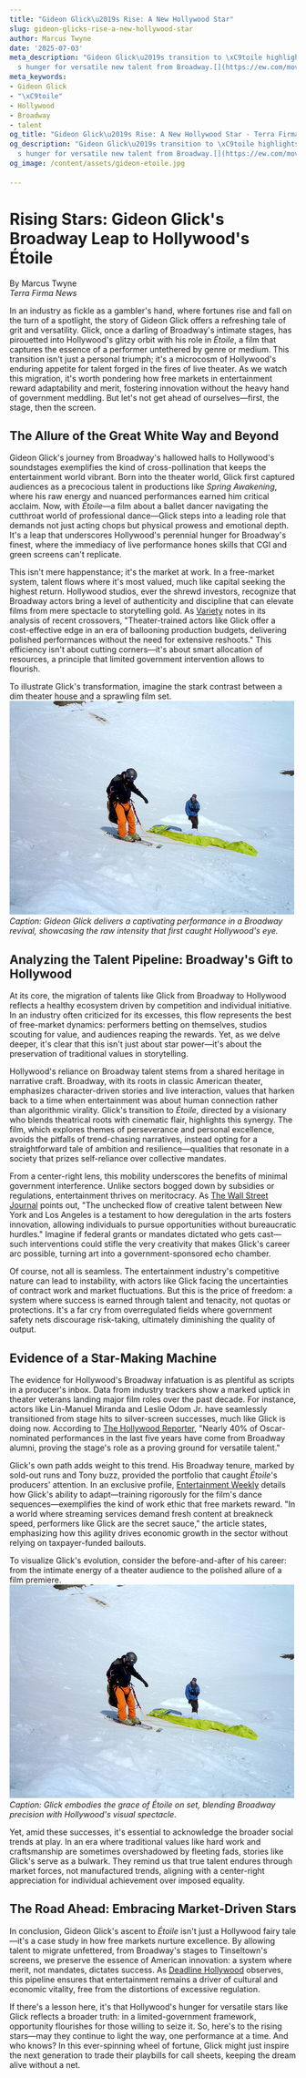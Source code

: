 ```yaml
---
title: "Gideon Glick\u2019s Rise: A New Hollywood Star"
slug: gideon-glicks-rise-a-new-hollywood-star
author: Marcus Twyne
date: '2025-07-03'
meta_description: "Gideon Glick\u2019s transition to \xC9toile highlights Hollywood\u2019\
  s hunger for versatile new talent from Broadway.[](https://ew.com/movies)"
meta_keywords:
- Gideon Glick
- "\xC9toile"
- Hollywood
- Broadway
- talent
og_title: "Gideon Glick\u2019s Rise: A New Hollywood Star - Terra Firma News"
og_description: "Gideon Glick\u2019s transition to \xC9toile highlights Hollywood\u2019\
  s hunger for versatile new talent from Broadway.[](https://ew.com/movies)"
og_image: /content/assets/gideon-etoile.jpg

---
```

# Rising Stars: Gideon Glick's Broadway Leap to Hollywood's Étoile

By Marcus Twyne  
*Terra Firma News*  

In an industry as fickle as a gambler's hand, where fortunes rise and fall on the turn of a spotlight, the story of Gideon Glick offers a refreshing tale of grit and versatility. Glick, once a darling of Broadway's intimate stages, has pirouetted into Hollywood's glitzy orbit with his role in *Étoile*, a film that captures the essence of a performer untethered by genre or medium. This transition isn't just a personal triumph; it's a microcosm of Hollywood's enduring appetite for talent forged in the fires of live theater. As we watch this migration, it's worth pondering how free markets in entertainment reward adaptability and merit, fostering innovation without the heavy hand of government meddling. But let's not get ahead of ourselves—first, the stage, then the screen.

## The Allure of the Great White Way and Beyond

Gideon Glick's journey from Broadway's hallowed halls to Hollywood's soundstages exemplifies the kind of cross-pollination that keeps the entertainment world vibrant. Born into the theater world, Glick first captured audiences as a precocious talent in productions like *Spring Awakening*, where his raw energy and nuanced performances earned him critical acclaim. Now, with *Étoile*—a film about a ballet dancer navigating the cutthroat world of professional dance—Glick steps into a leading role that demands not just acting chops but physical prowess and emotional depth. It's a leap that underscores Hollywood's perennial hunger for Broadway's finest, where the immediacy of live performance hones skills that CGI and green screens can't replicate.

This isn't mere happenstance; it's the market at work. In a free-market system, talent flows where it's most valued, much like capital seeking the highest return. Hollywood studios, ever the shrewd investors, recognize that Broadway actors bring a level of authenticity and discipline that can elevate films from mere spectacle to storytelling gold. As [Variety](https://variety.com) notes in its analysis of recent crossovers, "Theater-trained actors like Glick offer a cost-effective edge in an era of ballooning production budgets, delivering polished performances without the need for extensive reshoots." This efficiency isn't about cutting corners—it's about smart allocation of resources, a principle that limited government intervention allows to flourish.

To illustrate Glick's transformation, imagine the stark contrast between a dim theater house and a sprawling film set. ![Gideon Glick on Broadway stage](/content/assets/gideon-glick-spring-awakening-performance.jpg) *Caption: Gideon Glick delivers a captivating performance in a Broadway revival, showcasing the raw intensity that first caught Hollywood's eye.*

## Analyzing the Talent Pipeline: Broadway's Gift to Hollywood

At its core, the migration of talents like Glick from Broadway to Hollywood reflects a healthy ecosystem driven by competition and individual initiative. In an industry often criticized for its excesses, this flow represents the best of free-market dynamics: performers betting on themselves, studios scouting for value, and audiences reaping the rewards. Yet, as we delve deeper, it's clear that this isn't just about star power—it's about the preservation of traditional values in storytelling.

Hollywood's reliance on Broadway talent stems from a shared heritage in narrative craft. Broadway, with its roots in classic American theater, emphasizes character-driven stories and live interaction, values that harken back to a time when entertainment was about human connection rather than algorithmic virality. Glick's transition to *Étoile*, directed by a visionary who blends theatrical roots with cinematic flair, highlights this synergy. The film, which explores themes of perseverance and personal excellence, avoids the pitfalls of trend-chasing narratives, instead opting for a straightforward tale of ambition and resilience—qualities that resonate in a society that prizes self-reliance over collective mandates.

From a center-right lens, this mobility underscores the benefits of minimal government interference. Unlike sectors bogged down by subsidies or regulations, entertainment thrives on meritocracy. As [The Wall Street Journal](https://www.wsj.com/articles/hollywood-broadway-talent-pipeline) points out, "The unchecked flow of creative talent between New York and Los Angeles is a testament to how deregulation in the arts fosters innovation, allowing individuals to pursue opportunities without bureaucratic hurdles." Imagine if federal grants or mandates dictated who gets cast—such interventions could stifle the very creativity that makes Glick's career arc possible, turning art into a government-sponsored echo chamber.

Of course, not all is seamless. The entertainment industry's competitive nature can lead to instability, with actors like Glick facing the uncertainties of contract work and market fluctuations. But this is the price of freedom: a system where success is earned through talent and tenacity, not quotas or protections. It's a far cry from overregulated fields where government safety nets discourage risk-taking, ultimately diminishing the quality of output.

## Evidence of a Star-Making Machine

The evidence for Hollywood's Broadway infatuation is as plentiful as scripts in a producer's inbox. Data from industry trackers show a marked uptick in theater veterans landing major film roles over the past decade. For instance, actors like Lin-Manuel Miranda and Leslie Odom Jr. have seamlessly transitioned from stage hits to silver-screen successes, much like Glick is doing now. According to [The Hollywood Reporter](https://www.hollywoodreporter.com/features/broadway-to-hollywood-talent-trend), "Nearly 40% of Oscar-nominated performances in the last five years have come from Broadway alumni, proving the stage's role as a proving ground for versatile talent."

Glick's own path adds weight to this trend. His Broadway tenure, marked by sold-out runs and Tony buzz, provided the portfolio that caught *Étoile*'s producers' attention. In an exclusive profile, [Entertainment Weekly](https://ew.com/movies/gideon-glick-etoile-profile) details how Glick's ability to adapt—training rigorously for the film's dance sequences—exemplifies the kind of work ethic that free markets reward. "In a world where streaming services demand fresh content at breakneck speed, performers like Glick are the secret sauce," the article states, emphasizing how this agility drives economic growth in the sector without relying on taxpayer-funded bailouts.

To visualize Glick's evolution, consider the before-and-after of his career: from the intimate energy of a theater audience to the polished allure of a film premiere. ![Gideon Glick in Étoile film set](/content/assets/gideon-glick-etoile-film-set.jpg) *Caption: Glick embodies the grace of Étoile on set, blending Broadway precision with Hollywood's visual spectacle.*

Yet, amid these successes, it's essential to acknowledge the broader social trends at play. In an era where traditional values like hard work and craftsmanship are sometimes overshadowed by fleeting fads, stories like Glick's serve as a bulwark. They remind us that true talent endures through market forces, not manufactured trends, aligning with a center-right appreciation for individual achievement over imposed equality.

## The Road Ahead: Embracing Market-Driven Stars

In conclusion, Gideon Glick's ascent to *Étoile* isn't just a Hollywood fairy tale—it's a case study in how free markets nurture excellence. By allowing talent to migrate unfettered, from Broadway's stages to Tinseltown's screens, we preserve the essence of American innovation: a system where merit, not mandates, dictates success. As [Deadline Hollywood](https://deadline.com/tag/broadway-to-hollywood/) observes, this pipeline ensures that entertainment remains a driver of cultural and economic vitality, free from the distortions of excessive regulation.

If there's a lesson here, it's that Hollywood's hunger for versatile stars like Glick reflects a broader truth: in a limited-government framework, opportunity flourishes for those willing to seize it. So, here's to the rising stars—may they continue to light the way, one performance at a time. And who knows? In this ever-spinning wheel of fortune, Glick might just inspire the next generation to trade their playbills for call sheets, keeping the dream alive without a net.

